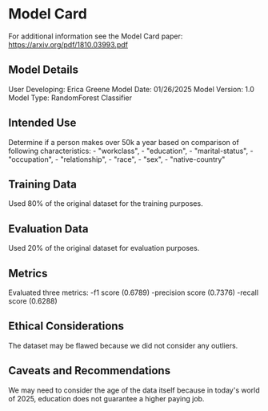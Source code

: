 # Model Card

For additional information see the Model Card paper: https://arxiv.org/pdf/1810.03993.pdf

## Model Details
User Developing: Erica Greene
Model Date: 01/26/2025
Model Version: 1.0
Model Type: RandomForest Classifier

## Intended Use
Determine if a person makes over 50k a year based on comparison of following characteristics:
    - "workclass",
    - "education",
    - "marital-status",
    - "occupation",
    - "relationship",
    - "race",
    - "sex",
    - "native-country"

## Training Data
Used 80% of the original dataset for the training purposes.

## Evaluation Data
Used 20% of the original dataset for evaluation purposes.

## Metrics
Evaluated three metrics:
    -f1 score (0.6789)
    -precision score (0.7376)
    -recall score (0.6288)

## Ethical Considerations
The dataset may be flawed because we did not consider any outliers.

## Caveats and Recommendations
We may need to consider the age of the data itself because in today's world of 2025, education does
not guarantee a higher paying job.